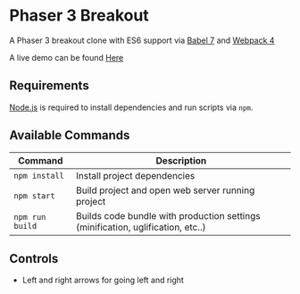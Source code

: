 # Phaser 3 Breakout

A Phaser 3 breakout clone with ES6 support via [Babel 7](https://babeljs.io/) and [Webpack 4](https://webpack.js.org/)

A live demo can be found [Here](https://haggleforth.com/phaser3-breakout)


## Requirements

[Node.js](https://nodejs.org) is required to install dependencies and run scripts via `npm`.

## Available Commands

| Command | Description |
|---------|-------------|
| `npm install` | Install project dependencies |
| `npm start` | Build project and open web server running project |
| `npm run build` | Builds code bundle with production settings (minification, uglification, etc..) |

## Controls

* Left and right arrows for going left and right
